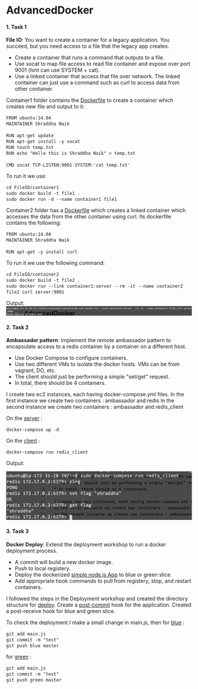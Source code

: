 # AdvancedDocker



#### 1. Task 1
**File IO**: You want to create a container for a legacy application. You succeed, but you need access to a file that the legacy app creates.

* Create a container that runs a command that outputs to a file.
* Use socat to map file access to read file container and expose over port 9001 (hint can use SYSTEM + cat).
* Use a linked container that access that file over network. The linked container can just use a command such as curl to access data from other container.

Container1 folder contains the [Dockerfile](https://github.com/Shraddha512/AdvancedDocker/blob/master/FileIO/container1/Dockerfile) to create a container which creates new file and output to it:
```
FROM ubuntu:14.04
MAINTAINER Shraddha Naik

RUN apt-get update  
RUN apt-get install -y socat
RUN touch temp.txt 
RUN echo "Hello this is Shraddha Naik" > temp.txt

CMD socat TCP-LISTEN:9001 SYSTEM:'cat temp.txt'

```
To run it we use:
```
cd FileIO/container1
sudo docker build -t file1 .
sudo docker run -d --name container1 file1

```
Container2 folder has a [Dockerfile](https://github.com/Shraddha512/AdvancedDocker/blob/master/FileIO/container1/container2/Dockerfile) which creates a linked container which accesses the data from the other container using curl. Its dockerfile contains the following:
```
FROM ubuntu:14.04
MAINTAINER Shraddha Naik

RUN apt-get -y install curl
```
To run it we use the following command:
```
cd FileIO/container2
sudo docker build -t file2 .
sudo docker run --link container1:server --rm -it --name container2 file2 curl server:9001
```
Output:
![linking containers](https://github.com/Shraddha512/AdvancedDocker/blob/master/images/Screen%20Shot%202015-11-22%20at%2011.38.09%20PM.png)

#### 2. Task 2 
**Ambassador pattern**: Implement the remote ambassador pattern to encapsulate access to a redis container by a container on a different host.

* Use Docker Compose to configure containers.
* Use two different VMs to isolate the docker hosts. VMs can be from vagrant, DO, etc.
* The client should just be performing a simple "set/get" request.
* In total, there should be 4 containers.

I create two ec2 instances, each having docker-compose.yml files.
In the first instance we create two containers : ambassador and redis
In the second instance we create two containers : ambassador and redis_client

On the [server](https://github.com/Shraddha512/AdvancedDocker/blob/master/Ambassador/Server/docker-compose.yml) :
```
docker-compose up -d
```
On the [client](https://github.com/Shraddha512/AdvancedDocker/blob/master/Ambassador/Server/docker-compose.yml) :
```
docker-compose run redis_client
```
Output:

![redis client](https://github.com/Shraddha512/AdvancedDocker/blob/master/images/Screen%20Shot%202015-11-22%20at%2011.21.56%20PM.png)

#### 3. Task 3 
**Docker Deploy**: Extend the deployment workshop to run a docker deployment process.

* A commit will build a new docker image.
* Push to local registery.
* Deploy the dockerized [simple node.js App](https://github.com/CSC-DevOps/App) to blue or green slice.
* Add appropriate hook commands to pull from registery, stop, and restart containers.

I followed the steps in the Deployment workshop and created the directory structure for [deploy](https://github.com/Shraddha512/AdvancedDocker/tree/master/Deployment/deploy).
Create a [post-commit](https://github.com/Shraddha512/AdvancedDocker/blob/master/Deployment/App/post-commit) hook for the application.
Created a post-receive hook for blue and green slice.

To check the deployment I make a small change in main.js, then for [blue](https://github.com/Shraddha512/AdvancedDocker/blob/master/Deployment/deploy/blue.git/hooks/post-receive) :
```
git add main.js
git commit -m "test"
git push blue master
```
for [green](https://github.com/Shraddha512/AdvancedDocker/blob/master/Deployment/deploy/green.git/hooks/post-receive) :
```
git add main.js
git commit -m "test"
git push green master
```


